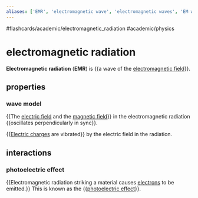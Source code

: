 ```yaml
---
aliases: ['EMR', 'electromagnetic wave', 'electromagnetic waves', 'EM wave', 'EM waves',]
---
```


#flashcards/academic/electromagnetic_radiation #academic/physics

# electromagnetic radiation

__Electromagnetic radiation__ (__EMR__) is {{a wave of the [electromagnetic field](electromagnetic%20field.md)}}. <!--SR:!2023-03-15,67,250-->

## properties

### wave model

{{The [electric field](electric%20field.md) and the [magnetic field](magnetic%20field.md)}} in the electromagnetic radiation {{oscillates perpendicularly in sync}}. <!--SR:!2023-03-14,66,250!2023-03-20,72,250-->

{{[Electric charges](electric%20charge.md) are vibrated}} by the electric field in the radiation. <!--SR:!2023-04-22,83,230-->

## interactions

### photoelectric effect

{{Electromagnetic radiation striking a material causes [electrons](electron.md) to be emitted.}} This is known as the {{[photoelectric effect](photoelectric%20effect.md)}}. <!--SR:!2023-04-11,79,230!2023-07-01,149,290-->
